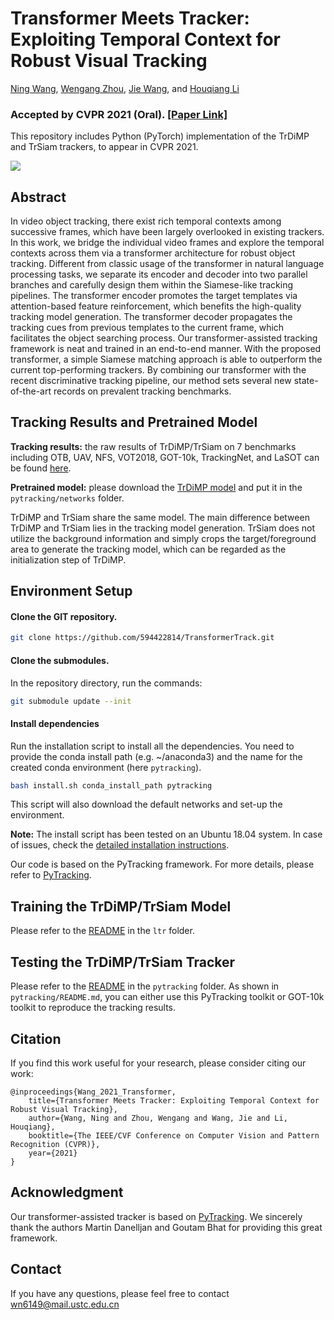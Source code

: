 # Transformer Meets Tracker: Exploiting Temporal Context for Robust Visual Tracking
[Ning Wang](https://594422814.github.io), [Wengang Zhou](http://staff.ustc.edu.cn/~zhwg/index.html), [Jie Wang](https://miralab.ai/), and [Houqiang Li](http://staff.ustc.edu.cn/~lihq/English.html) 

### Accepted by **CVPR 2021 (Oral)**. [[Paper Link]](https://arxiv.org/pdf/2103.11681.pdf)

This repository includes Python (PyTorch) implementation of the TrDiMP and TrSiam trackers, to appear in CVPR 2021.

![](../main/TransformerTracker.png)

## Abstract
In video object tracking, there exist rich temporal contexts among successive frames, which have been largely overlooked in existing trackers. In this work, we bridge the individual video frames and explore the temporal contexts across them via a transformer architecture for robust object tracking. Different from classic usage of the transformer in natural language processing tasks, we separate its encoder and decoder into two parallel branches and carefully design them within the Siamese-like tracking pipelines. The transformer encoder promotes the target templates via attention-based feature reinforcement, which benefits the high-quality tracking model generation. The transformer decoder propagates the tracking cues from previous templates to the current frame, which facilitates the object searching process. Our transformer-assisted tracking framework is neat and trained in an end-to-end manner. With the proposed transformer, a simple Siamese matching approach is able to outperform the current top-performing trackers. By combining our transformer with the recent discriminative tracking pipeline, our method sets several new state-of-the-art records on prevalent tracking benchmarks. 

## Tracking Results and Pretrained Model

**Tracking results:** the raw results of TrDiMP/TrSiam on 7 benchmarks including OTB, UAV, NFS, VOT2018, GOT-10k, TrackingNet, and LaSOT can be found [here](https://github.com/594422814/TransformerTrack/releases/download/results/Tracking_results.zip).

**Pretrained model:** please download the [TrDiMP model](https://github.com/594422814/TransformerTrack/releases/download/model/trdimp_net.pth.tar) and put it in the ```pytracking/networks``` folder.

TrDiMP and TrSiam share the same model. The main difference between TrDiMP and TrSiam lies in the tracking model generation. TrSiam does not utilize the background information and simply crops the target/foreground area to generate the tracking model, which can be regarded as the initialization step of TrDiMP. 

## Environment Setup

#### Clone the GIT repository.  
```bash
git clone https://github.com/594422814/TransformerTrack.git
```
#### Clone the submodules.  
In the repository directory, run the commands:  
```bash
git submodule update --init  
```  
#### Install dependencies
Run the installation script to install all the dependencies. You need to provide the conda install path (e.g. ~/anaconda3) and the name for the created conda environment (here ```pytracking```).  
```bash
bash install.sh conda_install_path pytracking
```  
This script will also download the default networks and set-up the environment.  

**Note:** The install script has been tested on an Ubuntu 18.04 system. In case of issues, check the [detailed installation instructions](INSTALL.md). 

Our code is based on the PyTracking framework. For more details, please refer to [PyTracking](https://github.com/visionml/pytracking).

## Training the TrDiMP/TrSiam Model

Please refer to the [README](https://github.com/594422814/TransformerTrack/blob/main/ltr/README.md) in the ```ltr``` folder.

## Testing the TrDiMP/TrSiam Tracker

Please refer to the [README](https://github.com/594422814/TransformerTrack/blob/main/pytracking/README.md) in the ```pytracking``` folder. 
As shown in ```pytracking/README.md```, you can either use this PyTracking toolkit or GOT-10k toolkit to reproduce the tracking results.


## Citation
If you find this work useful for your research, please consider citing our work:
```
@inproceedings{Wang_2021_Transformer,
    title={Transformer Meets Tracker: Exploiting Temporal Context for Robust Visual Tracking},
    author={Wang, Ning and Zhou, Wengang and Wang, Jie and Li, Houqiang},
    booktitle={The IEEE/CVF Conference on Computer Vision and Pattern Recognition (CVPR)},
    year={2021}
}
```

## Acknowledgment
Our transformer-assisted tracker is based on [PyTracking](https://github.com/visionml/pytracking). We sincerely thank the authors Martin Danelljan and Goutam Bhat for providing this great framework.

## Contact
If you have any questions, please feel free to contact wn6149@mail.ustc.edu.cn

